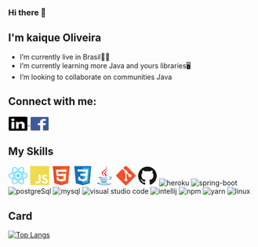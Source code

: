 ### Hi there 👋
## I'm kaique Oliveira
- I’m currently live in Brasil:vampire_man:
- I’m currently learning more Java and yours libraries:desktop_computer:
- I’m looking to collaborate on communities Java

## Connect with me:
<a href="https://www.linkedin.com/in/kaique-oliveira-santos/" target="_blank">
<img align="center" alt="Kaique-linkedin" height="30" width="40" src="https://raw.githubusercontent.com/devicons/devicon/master/icons/linkedin/linkedin-plain.svg" style="max-width:100%;">
</a>

<a href="https://www.facebook.com/kaique.oliveirasantos.3304/" target="_blank">
<img align="center" alt="Kaique" height="30" width="40" src="https://raw.githubusercontent.com/devicons/devicon/master/icons/facebook/facebook-plain.svg" style="max-width:100%;">
</a>

## My Skills
<img alt="react" src="https://raw.githubusercontent.com/devicons/devicon/master/icons/react/react-original.svg" height="40" width="40" style="max-width:100%;"></img>
<img alt="javascript" height="40" width="40" src="https://raw.githubusercontent.com/devicons/devicon/master/icons/javascript/javascript-plain.svg" style="max-width:100%;"></img>
<img alt="html5" height="40" width="40" src="https://raw.githubusercontent.com/devicons/devicon/master/icons/html5/html5-original.svg" style="max-width:100%;"></img>
<img alt="css3" height="40" width="40" src="https://raw.githubusercontent.com/devicons/devicon/master/icons/css3/css3-original.svg" style="max-width:100%;"></img>
<img alt="java" height="40" width="40" src="https://raw.githubusercontent.com/devicons/devicon/master/icons/java/java-original.svg" style="max-width:100%;"></img>
<img alt="git" height="40" width="40" src="https://raw.githubusercontent.com/devicons/devicon/master/icons/git/git-original.svg" style="max-width:100%;"></img>
<img alt="github" height="40" width="40" src="https://raw.githubusercontent.com/devicons/devicon/master/icons/github/github-original.svg" style="max-width:100%;"></img>
<img alt="heroku" height="40" width="40" src="https://cdn.jsdelivr.net/gh/devicons/devicon/icons/heroku/heroku-original-wordmark.svg" style="max-width:100%;"></img>
<img alt="spring-boot" height="40" width="40" src="https://cdn.jsdelivr.net/gh/devicons/devicon/icons/spring/spring-plain-wordmark.svg" style="max-width:100%;"></img>
<img alt="postgreSql" height="40" width="40" src="https://cdn.jsdelivr.net/gh/devicons/devicon/icons/postgresql/postgresql-plain.svg" style="max-width:100%;"></img>
<img alt="mysql" height="40" width="40" src="https://cdn.jsdelivr.net/gh/devicons/devicon/icons/mysql/mysql-original-wordmark.svg" style="max-width:100%;" />
<img alt="visual studio code" height="40" width="40" src="https://cdn.jsdelivr.net/gh/devicons/devicon/icons/vscode/vscode-original-wordmark.svg" style="max-width:100%;"></img>
<img alt="intellij" height="40" width="40" src="https://cdn.jsdelivr.net/gh/devicons/devicon/icons/intellij/intellij-plain.svg" style="max-width:100%;"></img>
<img alt="npm" height="40" width="40" src="https://cdn.jsdelivr.net/gh/devicons/devicon/icons/npm/npm-original-wordmark.svg" style="max-width:100%;" />
<img alt="yarn" height="40" width="40" src="https://cdn.jsdelivr.net/gh/devicons/devicon/icons/yarn/yarn-original-wordmark.svg" style="max-width:100%;" />
<img alt="linux" height="40" width="40" src="https://cdn.jsdelivr.net/gh/devicons/devicon/icons/linux/linux-original.svg" style="max-width:100%;" />

## Card
[![Top Langs](https://github-readme-stats.vercel.app/api/top-langs/?username=kaique-programmer)](https://github.com/kaique-programmer/github-readme-stats)
